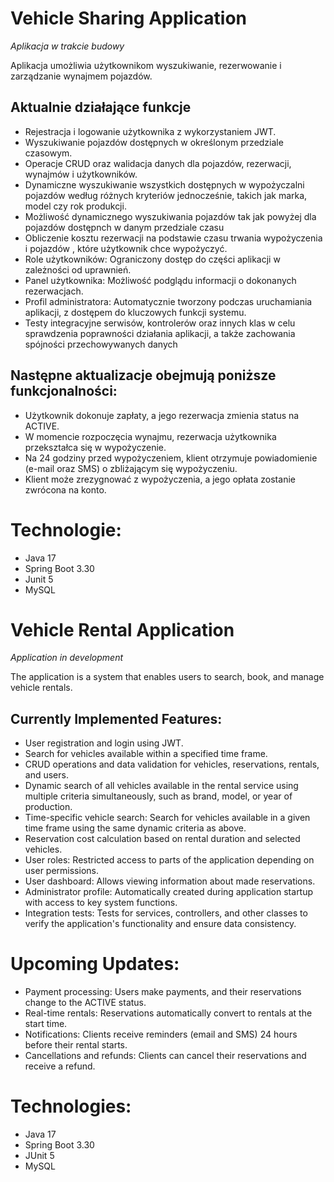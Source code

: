 # Vehicle Sharing Application

_Aplikacja w trakcie budowy_

Aplikacja umożliwia użytkownikom wyszukiwanie, rezerwowanie i zarządzanie wynajmem pojazdów. 

## Aktualnie działające funkcje
- Rejestracja i logowanie użytkownika z wykorzystaniem JWT.
- Wyszukiwanie pojazdów dostępnych w określonym przedziale czasowym.
- Operacje CRUD oraz walidacja danych dla pojazdów, rezerwacji, wynajmów i użytkowników.
- Dynamiczne wyszukiwanie wszystkich dostępnych w wypożyczalni pojazdów według różnych kryteriów jednocześnie, takich jak marka, model czy rok produkcji.
- Możliwość dynamicznego wyszukiwania pojazdów tak jak powyżej dla pojazdów dostępnch w danym przedziale czasu
- Obliczenie kosztu rezerwacji na podstawie czasu trwania wypożyczenia i pojazdów , które użytkownik chce wypożyczyć.
- Role użytkowników: Ograniczony dostęp do części aplikacji w zależności od uprawnień.
- Panel użytkownika: Możliwość podglądu informacji o dokonanych rezerwacjach.
- Profil administratora: Automatycznie tworzony podczas uruchamiania aplikacji, z dostępem do kluczowych funkcji systemu.
- Testy integracyjne serwisów, kontrolerów oraz innych klas w celu sprawdzenia poprawności działania aplikacji, a także zachowania spójności przechowywanych danych 

 ## Następne aktualizacje obejmują poniższe funkcjonalności:
- Użytkownik dokonuje zapłaty, a jego rezerwacja zmienia status na ACTIVE.
- W momencie rozpoczęcia wynajmu, rezerwacja użytkownika przekształca się w wypożyczenie.
- Na 24 godziny przed wypożyczeniem, klient otrzymuje powiadomienie (e-mail oraz SMS) o zbliżającym się wypożyczeniu.
- Klient może zrezygnować z wypożyczenia, a jego opłata zostanie zwrócona na konto.

# Technologie:
- Java 17
- Spring Boot 3.30
- Junit 5
- MySQL

# Vehicle Rental Application
_Application in development_

The application is a system that enables users to search, book, and manage vehicle rentals.

## Currently Implemented Features:
- User registration and login using JWT.
- Search for vehicles available within a specified time frame.
- CRUD operations and data validation for vehicles, reservations, rentals, and users.
- Dynamic search of all vehicles available in the rental service using multiple criteria simultaneously, such as brand, model, or year of production.
- Time-specific vehicle search: Search for vehicles available in a given time frame using the same dynamic criteria as above.
- Reservation cost calculation based on rental duration and selected vehicles.
- User roles: Restricted access to parts of the application depending on user permissions.
- User dashboard: Allows viewing information about made reservations.
- Administrator profile: Automatically created during application startup with access to key system functions.
- Integration tests: Tests for services, controllers, and other classes to verify the application's functionality and ensure data consistency.

 # Upcoming Updates:
- Payment processing: Users make payments, and their reservations change to the ACTIVE status.
- Real-time rentals: Reservations automatically convert to rentals at the start time.
- Notifications: Clients receive reminders (email and SMS) 24 hours before their rental starts.
- Cancellations and refunds: Clients can cancel their reservations and receive a refund.

# Technologies:
- Java 17
- Spring Boot 3.30
- JUnit 5
- MySQL
